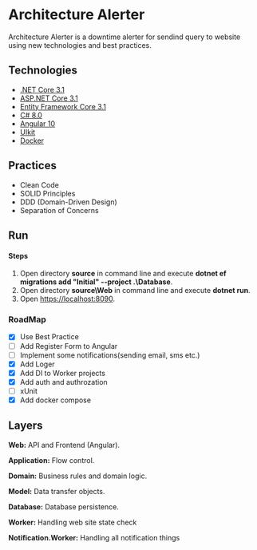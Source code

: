 # Architecture Alerter

Architecture Alerter is a downtime alerter for sendind query to website using new technologies and best practices.

## Technologies

* [.NET Core 3.1](https://dotnet.microsoft.com/download)
* [ASP.NET Core 3.1](https://docs.microsoft.com/en-us/aspnet/core)
* [Entity Framework Core 3.1](https://docs.microsoft.com/en-us/ef/core)
* [C# 8.0](https://docs.microsoft.com/en-us/dotnet/csharp)
* [Angular 10](https://angular.io/docs)
* [UIkit](https://getuikit.com/docs/introduction)
* [Docker](https://docs.docker.com)

## Practices

* Clean Code
* SOLID Principles
* DDD (Domain-Driven Design)
* Separation of Concerns

## Run


#### Steps

1. Open directory **source** in command line and execute **dotnet ef migrations add "Initial" --project .\Database**.
2. Open directory **source\Web** in command line and execute **dotnet run**.
3. Open <https://localhost:8090>.


### RoadMap

- [x] Use Best Practice
- [ ] Add Register Form to Angular
- [ ] Implement some notifications(sending email, sms etc.)
- [x] Add Loger
- [x] Add DI to Worker projects
- [x] Add auth and authrozation
- [ ] xUnit
- [x] Add docker compose

## Layers

**Web:** API and Frontend (Angular).

**Application:** Flow control.

**Domain:** Business rules and domain logic.

**Model:** Data transfer objects.

**Database:** Database persistence.

**Worker:** Handling web site state check

**Notification.Worker:** Handling all notification things 

